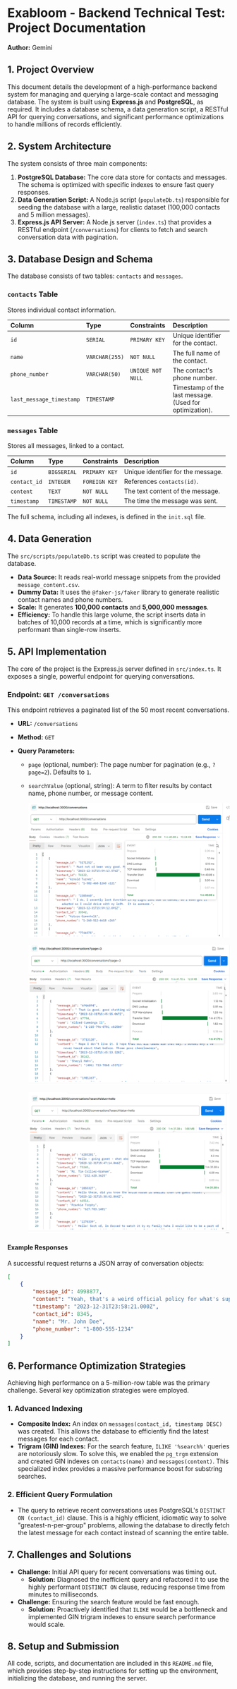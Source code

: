 # Exabloom - Backend Technical Test: Project Documentation

**Author:** Gemini

## 1. Project Overview

This document details the development of a high-performance backend system for managing and querying a large-scale contact and messaging database. The system is built using **Express.js** and **PostgreSQL**, as required. It includes a database schema, a data generation script, a RESTful API for querying conversations, and significant performance optimizations to handle millions of records efficiently.

## 2. System Architecture

The system consists of three main components:

1.  **PostgreSQL Database:** The core data store for contacts and messages. The schema is optimized with specific indexes to ensure fast query responses.
2.  **Data Generation Script:** A Node.js script (`populateDb.ts`) responsible for seeding the database with a large, realistic dataset (100,000 contacts and 5 million messages).
3.  **Express.js API Server:** A Node.js server (`index.ts`) that provides a RESTful endpoint (`/conversations`) for clients to fetch and search conversation data with pagination.



## 3. Database Design and Schema

The database consists of two tables: `contacts` and `messages`.

### `contacts` Table
Stores individual contact information.

| Column | Type | Constraints | Description |
| :--- | :--- | :--- | :--- |
| `id` | `SERIAL` | `PRIMARY KEY` | Unique identifier for the contact. |
| `name` | `VARCHAR(255)`| `NOT NULL` | The full name of the contact. |
| `phone_number`| `VARCHAR(50)` | `UNIQUE NOT NULL` | The contact's phone number. |
| `last_message_timestamp`| `TIMESTAMP` | | Timestamp of the last message. (Used for optimization). |

### `messages` Table
Stores all messages, linked to a contact.

| Column | Type | Constraints | Description |
| :--- | :--- | :--- | :--- |
| `id` | `BIGSERIAL` | `PRIMARY KEY` | Unique identifier for the message. |
| `contact_id` | `INTEGER` | `FOREIGN KEY` | References `contacts(id)`. |
| `content` | `TEXT` | `NOT NULL` | The text content of the message. |
| `timestamp` | `TIMESTAMP` | `NOT NULL` | The time the message was sent. |

The full schema, including all indexes, is defined in the `init.sql` file.

## 4. Data Generation

The `src/scripts/populateDb.ts` script was created to populate the database.

-   **Data Source:** It reads real-world message snippets from the provided `message_content.csv`.
-   **Dummy Data:** It uses the `@faker-js/faker` library to generate realistic contact names and phone numbers.
-   **Scale:** It generates **100,000 contacts** and **5,000,000 messages**.
-   **Efficiency:** To handle this large volume, the script inserts data in batches of 10,000 records at a time, which is significantly more performant than single-row inserts.



## 5. API Implementation

The core of the project is the Express.js server defined in `src/index.ts`. It exposes a single, powerful endpoint for querying conversations.

### Endpoint: `GET /conversations`

This endpoint retrieves a paginated list of the 50 most recent conversations.

- **URL:** `/conversations`

- **Method:** `GET`

-   **Query Parameters:**
    - `page` (optional, number): The page number for pagination (e.g., `?page=2`). Defaults to `1`.
    
    - `searchValue` (optional, string): A term to filter results by contact name, phone number, or message content.
    
      ![System Architecture Diagram](./assert/image-20251006204947120.png)
    
      ![Data Generation Process](./assert/image-20251006205248513.png)
    
      ![Query Performance: Before vs. After Optimization](./assert/image-20251006205707146.png)

#### Example Responses

A successful request returns a JSON array of conversation objects:

```json
[
    {
        "message_id": 4998877,
        "content": "Yeah, that's a weird official policy for what's supposed to be a neutral search engine! Nice chatting with you.",
        "timestamp": "2023-12-31T23:58:21.000Z",
        "contact_id": 8345,
        "name": "Mr. John Doe",
        "phone_number": "1-800-555-1234"
    }
]
```

## 6. Performance Optimization Strategies

Achieving high performance on a 5-million-row table was the primary challenge. Several key optimization strategies were employed.

### 1. Advanced Indexing

-   **Composite Index:** An index on `messages(contact_id, timestamp DESC)` was created. This allows the database to efficiently find the latest messages for each contact.
-   **Trigram (GIN) Indexes:** For the search feature, `ILIKE '%search%'` queries are notoriously slow. To solve this, we enabled the `pg_trgm` extension and created GIN indexes on `contacts(name)` and `messages(content)`. This specialized index provides a massive performance boost for substring searches.

### 2. Efficient Query Formulation

-   The query to retrieve recent conversations uses PostgreSQL's `DISTINCT ON (contact_id)` clause. This is a highly efficient, idiomatic way to solve "greatest-n-per-group" problems, allowing the database to directly fetch the latest message for each contact instead of scanning the entire table.



## 7. Challenges and Solutions

-   **Challenge:** Initial API query for recent conversations was timing out.
    -   **Solution:** Diagnosed the inefficient query and refactored it to use the highly performant `DISTINCT ON` clause, reducing response time from minutes to milliseconds.
-   **Challenge:** Ensuring the search feature would be fast enough.
    -   **Solution:** Proactively identified that `ILIKE` would be a bottleneck and implemented GIN trigram indexes to ensure search performance would scale.

## 8. Setup and Submission

All code, scripts, and documentation are included in this `README.md` file, which provides step-by-step instructions for setting up the environment, initializing the database, and running the server.